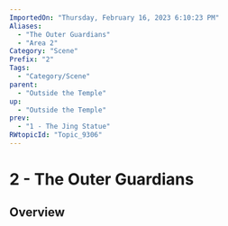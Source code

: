 ```yaml
---
ImportedOn: "Thursday, February 16, 2023 6:10:23 PM"
Aliases:
  - "The Outer Guardians"
  - "Area 2"
Category: "Scene"
Prefix: "2"
Tags:
  - "Category/Scene"
parent:
  - "Outside the Temple"
up:
  - "Outside the Temple"
prev:
  - "1 - The Jing Statue"
RWtopicId: "Topic_9306"
---
```

# 2 - The Outer Guardians
## Overview

